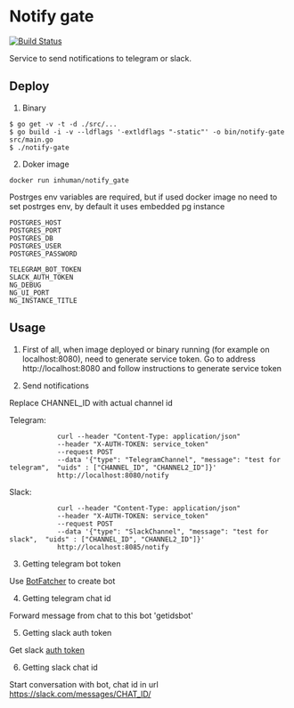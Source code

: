# Notify gate
[![Build Status](https://travis-ci.org/inhuman/notify_gate.svg?branch=master)](https://travis-ci.org/inhuman/notify_gate)

Service to send notifications to telegram or slack.

## Deploy

1. Binary
```
$ go get -v -t -d ./src/...
$ go build -i -v --ldflags '-extldflags "-static"' -o bin/notify-gate src/main.go
$ ./notify-gate
```

2. Doker image
```
docker run inhuman/notify_gate
```

Postrges env variables are required, but if used docker image no need to set postrges env, by default it uses embedded pg instance
```
POSTGRES_HOST
POSTGRES_PORT 
POSTGRES_DB 
POSTGRES_USER
POSTGRES_PASSWORD

TELEGRAM_BOT_TOKEN 
SLACK_AUTH_TOKEN
NG_DEBUG
NG_UI_PORT
NG_INSTANCE_TITLE

```

## Usage

1. First of all, when image deployed or binary running (for example on localhost:8080), need to generate service token. Go to address http://localhost:8080 and follow instructions to generate service token

2. Send notifications

Replace CHANNEL_ID with actual channel id

Telegram:
```
            curl --header "Content-Type: application/json" 
            --header "X-AUTH-TOKEN: service_token"
            --request POST 
            --data '{"type": "TelegramChannel", "message": "test for telegram",  "uids" : ["CHANNEL_ID", "CHANNEL2_ID"]}'
            http://localhost:8080/notify
```
Slack:
```
            curl --header "Content-Type: application/json" 
            --header "X-AUTH-TOKEN: service_token"
            --request POST 
            --data '{"type": "SlackChannel", "message": "test for slack",  "uids" : ["CHANNEL_ID", "CHANNEL2_ID"]}'
            http://localhost:8085/notify
```
3. Getting telegram bot token

Use [BotFatcher](https://www.siteguarding.com/en/how-to-get-telegram-bot-api-token) to create bot 

4. Getting telegram chat id

Forward message from chat to this bot 'getidsbot'

5. Getting slack auth token

Get slack [auth token](https://get.slack.help/hc/en-us/articles/215770388-Create-and-regenerate-API-tokens)

6. Getting slack chat id

Start conversation with bot, chat id in url https://slack.com/messages/CHAT_ID/


